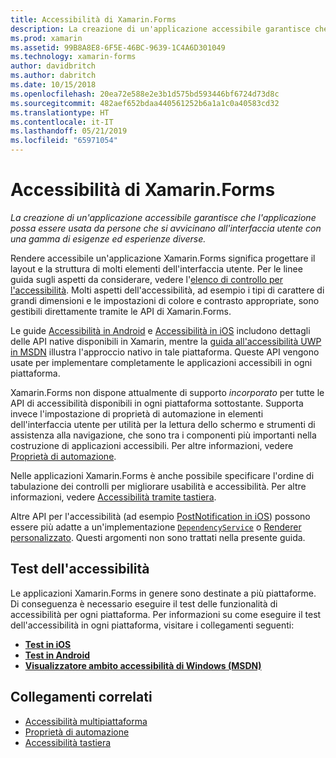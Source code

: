 ```yaml
---
title: Accessibilità di Xamarin.Forms
description: La creazione di un'applicazione accessibile garantisce che l'applicazione possa essere usata da persone che si avvicinano all'interfaccia utente con una gamma di esigenze ed esperienze diverse.
ms.prod: xamarin
ms.assetid: 99B8A8E8-6F5E-46BC-9639-1C4A6D301049
ms.technology: xamarin-forms
author: davidbritch
ms.author: dabritch
ms.date: 10/15/2018
ms.openlocfilehash: 20ea72e588e2e3b1d575bd593446bf6724d73d8c
ms.sourcegitcommit: 482aef652bdaa440561252b6a1a1c0a40583cd32
ms.translationtype: HT
ms.contentlocale: it-IT
ms.lasthandoff: 05/21/2019
ms.locfileid: "65971054"
---
```

# <a name="xamarinforms-accessibility"></a>Accessibilità di Xamarin.Forms

_La creazione di un'applicazione accessibile garantisce che l'applicazione possa essere usata da persone che si avvicinano all'interfaccia utente con una gamma di esigenze ed esperienze diverse._

Rendere accessibile un'applicazione Xamarin.Forms significa progettare il layout e la struttura di molti elementi dell'interfaccia utente. Per le linee guida sugli aspetti da considerare, vedere l'[elenco di controllo per l'accessibilità](~/cross-platform/app-fundamentals/accessibility.md). Molti aspetti dell'accessibilità, ad esempio i tipi di carattere di grandi dimensioni e le impostazioni di colore e contrasto appropriate, sono gestibili direttamente tramite le API di Xamarin.Forms.

Le guide [Accessibilità in Android](~/android/app-fundamentals/accessibility.md) e [Accessibilità in iOS](~/ios/app-fundamentals/accessibility.md) includono dettagli delle API native disponibili in Xamarin, mentre la [guida all'accessibilità UWP in MSDN](https://msdn.microsoft.com/windows/uwp/accessibility/basic-accessibility-information) illustra l'approccio nativo in tale piattaforma. Queste API vengono usate per implementare completamente le applicazioni accessibili in ogni piattaforma.

Xamarin.Forms non dispone attualmente di supporto *incorporato* per tutte le API di accessibilità disponibili in ogni piattaforma sottostante. Supporta invece l'impostazione di proprietà di automazione in elementi dell'interfaccia utente per utilità per la lettura dello schermo e strumenti di assistenza alla navigazione, che sono tra i componenti più importanti nella costruzione di applicazioni accessibili. Per altre informazioni, vedere [Proprietà di automazione](~/xamarin-forms/app-fundamentals/accessibility/automation-properties.md).

Nelle applicazioni Xamarin.Forms è anche possibile specificare l'ordine di tabulazione dei controlli per migliorare usabilità e accessibilità. Per altre informazioni, vedere [Accessibilità tramite tastiera](~/xamarin-forms/app-fundamentals/accessibility/keyboard.md).

Altre API per l'accessibilità (ad esempio [PostNotification in iOS](~/ios/app-fundamentals/accessibility.md)) possono essere più adatte a un'implementazione [`DependencyService`](~/xamarin-forms/app-fundamentals/dependency-service/index.md) o [Renderer personalizzato](~/xamarin-forms/app-fundamentals/custom-renderer/index.md). Questi argomenti non sono trattati nella presente guida.

## <a name="testing-accessibility"></a>Test dell'accessibilità

Le applicazioni Xamarin.Forms in genere sono destinate a più piattaforme. Di conseguenza è necessario eseguire il test delle funzionalità di accessibilità per ogni piattaforma. Per informazioni su come eseguire il test dell'accessibilità in ogni piattaforma, visitare i collegamenti seguenti:

- [**Test in iOS**](~/ios/app-fundamentals/accessibility.md)
- [**Test in Android**](~/android/app-fundamentals/accessibility.md)
- [**Visualizzatore ambito accessibilità di Windows (MSDN)**](https://msdn.microsoft.com/library/windows/desktop/dn433239)

## <a name="related-links"></a>Collegamenti correlati

- [Accessibilità multipiattaforma](~/cross-platform/app-fundamentals/accessibility.md)
- [Proprietà di automazione](~/xamarin-forms/app-fundamentals/accessibility/automation-properties.md)
- [Accessibilità tastiera](~/xamarin-forms/app-fundamentals/accessibility/keyboard.md)
